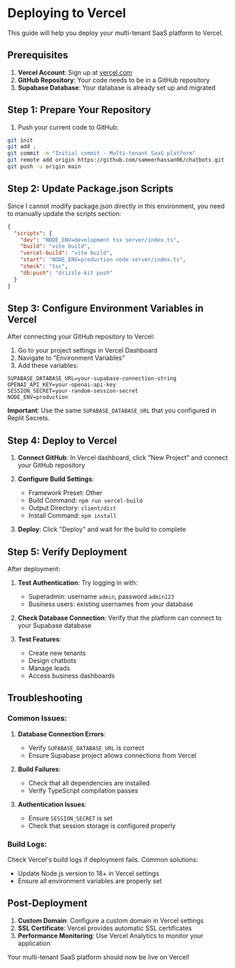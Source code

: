 # Deploying to Vercel

This guide will help you deploy your multi-tenant SaaS platform to Vercel.

## Prerequisites

1. **Vercel Account**: Sign up at [vercel.com](https://vercel.com)
2. **GitHub Repository**: Your code needs to be in a GitHub repository
3. **Supabase Database**: Your database is already set up and migrated

## Step 1: Prepare Your Repository

1. Push your current code to GitHub:
```bash
git init
git add .
git commit -m "Initial commit - Multi-tenant SaaS platform"
git remote add origin https://github.com/sameerhassan06/chatbots.git
git push -u origin main
```

## Step 2: Update Package.json Scripts

Since I cannot modify package.json directly in this environment, you need to manually update the scripts section:

```json
{
  "scripts": {
    "dev": "NODE_ENV=development tsx server/index.ts",
    "build": "vite build",
    "vercel-build": "vite build",
    "start": "NODE_ENV=production node server/index.ts",
    "check": "tsc",
    "db:push": "drizzle-kit push"
  }
}
```

## Step 3: Configure Environment Variables in Vercel

After connecting your GitHub repository to Vercel:

1. Go to your project settings in Vercel Dashboard
2. Navigate to "Environment Variables"
3. Add these variables:

```
SUPABASE_DATABASE_URL=your-supabase-connection-string
OPENAI_API_KEY=your-openai-api-key
SESSION_SECRET=your-random-session-secret
NODE_ENV=production
```

**Important**: Use the same `SUPABASE_DATABASE_URL` that you configured in Replit Secrets.

## Step 4: Deploy to Vercel

1. **Connect GitHub**: In Vercel dashboard, click "New Project" and connect your GitHub repository
2. **Configure Build Settings**:
   - Framework Preset: Other
   - Build Command: `npm run vercel-build`
   - Output Directory: `client/dist`
   - Install Command: `npm install`

3. **Deploy**: Click "Deploy" and wait for the build to complete

## Step 5: Verify Deployment

After deployment:

1. **Test Authentication**: Try logging in with:
   - Superadmin: username `admin`, password `admin123`
   - Business users: existing usernames from your database

2. **Check Database Connection**: Verify that the platform can connect to your Supabase database

3. **Test Features**: 
   - Create new tenants
   - Design chatbots
   - Manage leads
   - Access business dashboards

## Troubleshooting

### Common Issues:

1. **Database Connection Errors**:
   - Verify `SUPABASE_DATABASE_URL` is correct
   - Ensure Supabase project allows connections from Vercel

2. **Build Failures**:
   - Check that all dependencies are installed
   - Verify TypeScript compilation passes

3. **Authentication Issues**:
   - Ensure `SESSION_SECRET` is set
   - Check that session storage is configured properly

### Build Logs:

Check Vercel's build logs if deployment fails. Common solutions:
- Update Node.js version to 18+ in Vercel settings
- Ensure all environment variables are properly set

## Post-Deployment

1. **Custom Domain**: Configure a custom domain in Vercel settings
2. **SSL Certificate**: Vercel provides automatic SSL certificates
3. **Performance Monitoring**: Use Vercel Analytics to monitor your application

Your multi-tenant SaaS platform should now be live on Vercel!